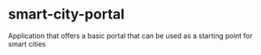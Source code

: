 # smart-city-portal
Application that offers a basic portal that can be used as a starting point for smart cities 
